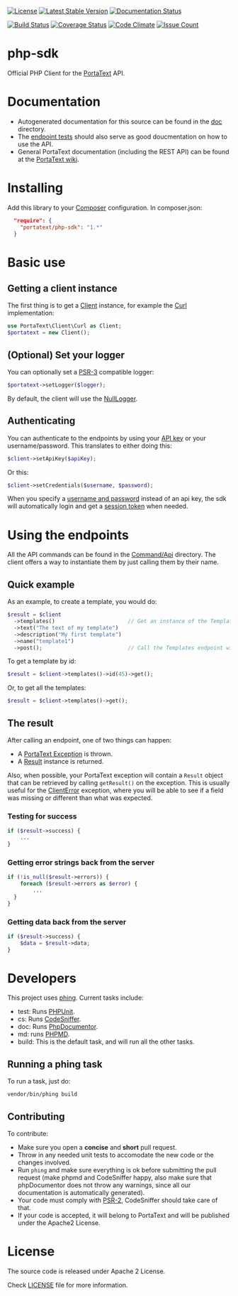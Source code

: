 [![License](https://poser.pugx.org/portatext/php-sdk/license)](https://packagist.org/packages/portatext/php-sdk)
[![Latest Stable Version](https://poser.pugx.org/portatext/php-sdk/v/stable)](https://packagist.org/packages/portatext/php-sdk)
[![Documentation Status](https://readthedocs.org/projects/portatext-php-sdk/badge/?version=latest)](http://portatext-php-sdk.readthedocs.org/en/latest/?badge=latest)

[![Build Status](https://travis-ci.org/PortaText/php-sdk.svg)](https://travis-ci.org/PortaText/php-sdk)
[![Coverage Status](https://coveralls.io/repos/PortaText/php-sdk/badge.svg?branch=master&service=github)](https://coveralls.io/github/PortaText/php-sdk?branch=master)
[![Code Climate](https://codeclimate.com/github/PortaText/php-sdk/badges/gpa.svg)](https://codeclimate.com/github/PortaText/php-sdk)
[![Issue Count](https://codeclimate.com/github/PortaText/php-sdk/badges/issue_count.svg)](https://codeclimate.com/github/PortaText/php-sdk)

# php-sdk
Official PHP Client for the [PortaText](https://www.portatext.com/) API.

# Documentation

* Autogenerated documentation for this source can be found in the [doc](https://github.com/PortaText/php-sdk/blob/master/doc/ApiIndex.md) directory.
* The [endpoint tests](https://github.com/PortaText/php-sdk/tree/master/test/endpoints) should also serve as good doucmentation on how to use the API.
* General PortaText documentation (including the REST API) can be found at the [PortaText wiki](https://github.com/PortaText/docs/wiki).

# Installing
Add this library to your [Composer](https://packagist.org/) configuration. In
composer.json:
```json
  "require": {
    "portatext/php-sdk": "1.*"
  }
```

# Basic use

## Getting a client instance
The first thing is to get a [Client](https://github.com/PortaText/php-sdk/blob/master/src/PortaText/Client/Base.php) instance, for example
the [Curl](https://github.com/PortaText/php-sdk/blob/master/src/PortaText/Client/Curl.php) implementation:

```php
use PortaText\Client\Curl as Client;
$portatext = new Client();
```

## (Optional) Set your logger
You can optionally set a [PSR-3](http://www.php-fig.org/psr/psr-3/) compatible logger:
```php
$portatext->setLogger($logger);
```

By default, the client will use the [NullLogger](http://www.php-fig.org/psr/psr-3/#1-4-helper-classes-and-interfaces).

## Authenticating
You can authenticate to the endpoints by using your [API key](https://github.com/PortaText/docs/wiki/REST-API#auth_api) or your username/password. This translates to
either doing this:

```php
$client->setApiKey($apiKey);
```

Or this:

```php
$client->setCredentials($username, $password);
```

When you specify a [username and password](https://github.com/PortaText/docs/wiki/REST-API#auth_basic) instead of an api key, the sdk will
automatically login and get a [session token](https://github.com/PortaText/docs/wiki/REST-API#auth_session) when needed.

# Using the endpoints
All the API commands can be found in the [Command/Api](https://github.com/PortaText/php-sdk/tree/master/src/PortaText/Command/Api)
directory. The client offers a way to instantiate them by just calling them by their name.

## Quick example
As an example, to create a template, you would do:

```php
$result = $client
  ->templates()                       // Get an instance of the Templates endpoint.
  ->text("The text of my template")
  ->description("My first template")
  ->name("template1")
  ->post();                           // Call the Templates endpoint with a POST.
```

To get a template by id:

```php
$result = $client->templates()->id(45)->get();
```

Or, to get all the templates:

```php
$result = $client->templates()->get();
```

## The result
After calling an endpoint, one of two things can happen:
 * A [PortaText Exception](https://github.com/PortaText/php-sdk/tree/master/src/PortaText/Exception) is thrown.
 * A [Result](https://github.com/PortaText/php-sdk/blob/master/src/PortaText/Command/Result.php) instance is returned.

Also, when possible, your PortaText exception will contain a `Result` object that
can be retrieved by calling `getResult()` on the exception. This is usually useful for the
[ClientError](https://github.com/PortaText/php-sdk/blob/master/src/PortaText/Exception/ClientError.php) exception, where
you will be able to see if a field was missing or different than what was expected.

### Testing for success
```php
if ($result->success) {
    ...
}
```

### Getting error strings back from the server
```php
if (!is_null($result->errors)) {
    foreach ($result->errors as $error) {
        ...
  }
}
```

### Getting data back from the server
```php
if ($result->success) {
    $data = $result->data;
}
```

# Developers
This project uses [phing](https://www.phing.info/). Current tasks include:
 * test: Runs [PHPUnit](https://phpunit.de/).
 * cs: Runs [CodeSniffer](https://github.com/squizlabs/PHP_CodeSniffer).
 * doc: Runs [PhpDocumentor](http://www.phpdoc.org/).
 * md: runs [PHPMD](http://phpmd.org/).
 * build: This is the default task, and will run all the other tasks.

## Running a phing task
To run a task, just do:

```sh
vendor/bin/phing build
```

## Contributing
To contribute:
 * Make sure you open a **concise** and **short** pull request.
 * Throw in any needed unit tests to accomodate the new code or the
 changes involved.
 * Run `phing` and make sure everything is ok before submitting the pull
 request (make phpmd and CodeSniffer happy, also make sure that phpDocumentor
 does not throw any warnings, since all our documentation is automatically
 generated).
 * Your code must comply with [PSR-2](http://www.php-fig.org/psr/psr-2/),
 CodeSniffer should take care of that.
 * If your code is accepted, it will belong to PortaText and will be published
 under the Apache2 License.

# License
The source code is released under Apache 2 License.

Check [LICENSE](https://github.com/PortaText/php-sdk/blob/master/LICENSE) file for more information.
